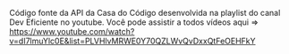 Código fonte da API da Casa do Código desenvolvida na playlist do canal Dev Eficiente no 
youtube. Você pode assistir a todos vídeos aqui => https://www.youtube.com/watch?v=dI7lmuYlc0E&list=PLVHlvMRWE0Y70QZLWvQvDxxQtFeOEHFkY
